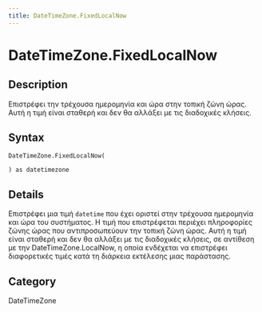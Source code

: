 ```yaml
---
title: DateTimeZone.FixedLocalNow
---
```


# DateTimeZone.FixedLocalNow


## Description

Επιστρέφει την τρέχουσα ημερομηνία και ώρα στην τοπική ζώνη ώρας. Αυτή η τιμή είναι σταθερή και δεν θα αλλάξει με τις διαδοχικές κλήσεις.


## Syntax

```powerquery
DateTimeZone.FixedLocalNow(

) as datetimezone
```


## Details

Επιστρέφει μια τιμή <code>datetime</code> που έχει οριστεί στην τρέχουσα ημερομηνία και ώρα του συστήματος. Η τιμή που επιστρέφεται περιέχει πληροφορίες ζώνης ώρας που αντιπροσωπεύουν την τοπική ζώνη ώρας. Αυτή η τιμή είναι σταθερή και δεν θα αλλάξει με τις διαδοχικές κλήσεις, σε αντίθεση με την DateTimeZone.LocalNow, η οποία ενδέχεται να επιστρέφει διαφορετικές τιμές κατά τη διάρκεια εκτέλεσης μιας παράστασης.



## Category
DateTimeZone
